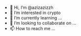 - 👋 Hi, I’m @azizazizzh
- 👀 I’m interested in crypto 
- 🌱 I’m currently learning ...
- 💞️ I’m looking to collaborate on ...
- 📫 How to reach me ...

<!---
azizazizzh/azizazizzh is a ✨ special ✨ repository because its `README.md` (this file) appears on your GitHub profile.
You can click the Preview link to take a look at your changes.
--->
